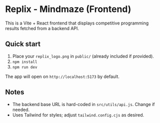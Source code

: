 # Replix - Mindmaze (Frontend)

This is a Vite + React frontend that displays competitive programming results fetched from a backend API.

## Quick start

1. Place your `replix_logo.png` in `public/` (already included if provided).
2. `npm install`
3. `npm run dev`

The app will open on `http://localhost:5173` by default.

## Notes
- The backend base URL is hard-coded in `src/utils/api.js`. Change if needed.
- Uses Tailwind for styles; adjust `tailwind.config.cjs` as desired.
